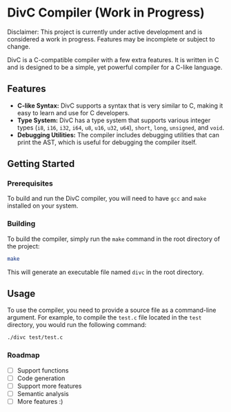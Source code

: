 # DivC Compiler (Work in Progress)
Disclaimer: This project is currently under active development and is considered a work in progress. Features may be incomplete or subject to change.

DivC is a C-compatible compiler with a few extra features. It is written in C and is designed to be a simple, yet powerful compiler for a C-like language.

## Features
 - **C-like Syntax:** DivC supports a syntax that is very similar to C, making it easy to learn and use for C developers.
 - **Type System:** DivC has a type system that supports various integer types (`i8`, `i16`, `i32`, `i64`, `u8`, `u16`, `u32`, `u64`), `short`, `long`, `unsigned`, and `void`.
 - **Debugging Utilities:** The compiler includes debugging utilities that can print the AST, which is useful for debugging the compiler itself.

## Getting Started
### Prerequisites
To build and run the DivC compiler, you will need to have `gcc` and `make` installed on your system.

### Building
To build the compiler, simply run the `make` command in the root directory of the project:
```sh
make
```
This will generate an executable file named `divc` in the root directory.

## Usage
To use the compiler, you need to provide a source file as a command-line argument. For example, to compile the `test.c` file located in the `test` directory, you would run the following command:
```sh
./divc test/test.c
```

### Roadmap
 - [ ] Support functions
 - [ ] Code generation
 - [ ] Support more features
 - [ ] Semantic analysis
 - [ ] More features :)
